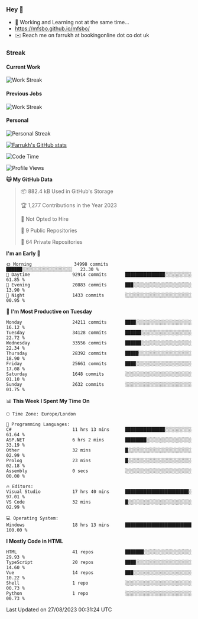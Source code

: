 ### Hey 👋

- 🏃 Working and Learning not at the same time...
- https://mfsbo.github.io/mfsbo/
- ✉️ Reach me on farrukh at bookingonline dot co dot uk

### Streak
#### Current Work
![Work Streak](https://streak-stats.demolab.com/?user=mfsbo)
#### Previous Jobs
![Work Streak](https://streak-stats.demolab.com/?user=farrukhcw)
#### Personal
![Personal Streak](https://streak-stats.demolab.com/?user=farrukhsubhani)

[![Farrukh's GitHub stats](https://github-readme-stats.vercel.app/api?username=mfsbo&hide=stars&count_private=true)](https://github.com/mfsbo/)

<!--START_SECTION:waka-->
![Code Time](http://img.shields.io/badge/Code%20Time-399%20hrs%209%20mins-blue)

![Profile Views](http://img.shields.io/badge/Profile%20Views-0-blue)

**🐱 My GitHub Data** 

> 📦 882.4 kB Used in GitHub's Storage 
 > 
> 🏆 1,277 Contributions in the Year 2023
 > 
> 🚫 Not Opted to Hire
 > 
> 📜 9 Public Repositories 
 > 
> 🔑 64 Private Repositories 
 > 
**I'm an Early 🐤** 

```text
🌞 Morning                34998 commits       ██████░░░░░░░░░░░░░░░░░░░   23.30 % 
🌆 Daytime                92914 commits       ███████████████░░░░░░░░░░   61.85 % 
🌃 Evening                20883 commits       ███░░░░░░░░░░░░░░░░░░░░░░   13.90 % 
🌙 Night                  1433 commits        ░░░░░░░░░░░░░░░░░░░░░░░░░   00.95 % 
```
📅 **I'm Most Productive on Tuesday** 

```text
Monday                   24211 commits       ████░░░░░░░░░░░░░░░░░░░░░   16.12 % 
Tuesday                  34128 commits       ██████░░░░░░░░░░░░░░░░░░░   22.72 % 
Wednesday                33556 commits       ██████░░░░░░░░░░░░░░░░░░░   22.34 % 
Thursday                 28392 commits       █████░░░░░░░░░░░░░░░░░░░░   18.90 % 
Friday                   25661 commits       ████░░░░░░░░░░░░░░░░░░░░░   17.08 % 
Saturday                 1648 commits        ░░░░░░░░░░░░░░░░░░░░░░░░░   01.10 % 
Sunday                   2632 commits        ░░░░░░░░░░░░░░░░░░░░░░░░░   01.75 % 
```


📊 **This Week I Spent My Time On** 

```text
🕑︎ Time Zone: Europe/London

💬 Programming Languages: 
C#                       11 hrs 13 mins      ███████████████░░░░░░░░░░   61.64 % 
ASP.NET                  6 hrs 2 mins        ████████░░░░░░░░░░░░░░░░░   33.19 % 
Other                    32 mins             █░░░░░░░░░░░░░░░░░░░░░░░░   02.99 % 
Prolog                   23 mins             █░░░░░░░░░░░░░░░░░░░░░░░░   02.18 % 
Assembly                 0 secs              ░░░░░░░░░░░░░░░░░░░░░░░░░   00.00 % 

🔥 Editors: 
Visual Studio            17 hrs 40 mins      ████████████████████████░   97.01 % 
VS Code                  32 mins             █░░░░░░░░░░░░░░░░░░░░░░░░   02.99 % 

💻 Operating System: 
Windows                  18 hrs 13 mins      █████████████████████████   100.00 % 
```

**I Mostly Code in HTML** 

```text
HTML                     41 repos            ███████░░░░░░░░░░░░░░░░░░   29.93 % 
TypeScript               20 repos            ████░░░░░░░░░░░░░░░░░░░░░   14.60 % 
Vue                      14 repos            ███░░░░░░░░░░░░░░░░░░░░░░   10.22 % 
Shell                    1 repo              ░░░░░░░░░░░░░░░░░░░░░░░░░   00.73 % 
Python                   1 repo              ░░░░░░░░░░░░░░░░░░░░░░░░░   00.73 % 
```




 Last Updated on 27/08/2023 00:31:24 UTC
<!--END_SECTION:waka-->
<!--
**mfsbo/mfsbo** is a ✨ _special_ ✨ repository because its `README.md` (this file) appears on your GitHub profile.

Here are some ideas to get you started:

- 🔭 I’m currently working on ...
- 🌱 I’m currently learning ...
- 👯 I’m looking to collaborate on ...
- 🤔 I’m looking for help with ...
- 💬 Ask me about ...
- 📫 How to reach me: ...
- 😄 Pronouns: ...
- ⚡ Fun fact: ...
-->
